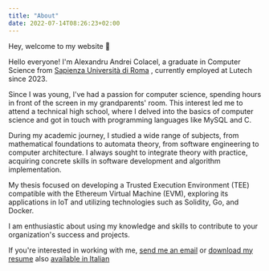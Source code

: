 ```yaml
---
title: "About"
date: 2022-07-14T08:26:23+02:00
---
```


Hey, welcome to my website 👋

Hello everyone! I'm Alexandru Andrei Colacel, a graduate in Computer Science from [Sapienza Università di Roma](https://www.uniroma1.it/it) , currently employed at Lutech since 2023.

Since I was young, I've had a passion for computer science, spending hours in front of the screen in my grandparents' room. This interest led me to attend a technical high school, where I delved into the basics of computer science and got in touch with programming languages like MySQL and C.

During my academic journey, I studied a wide range of subjects, from mathematical foundations to automata theory, from software engineering to computer architecture. I always sought to integrate theory with practice, acquiring concrete skills in software development and algorithm implementation.

My thesis focused on developing a Trusted Execution Environment (TEE) compatible with the Ethereum Virtual Machine (EVM), exploring its applications in IoT and utilizing technologies such as Solidity, Go, and Docker.

I am enthusiastic about using my knowledge and skills to contribute to your organization's success and projects.


If you're interested in working with me, [send me an email](mailto:alexandruandrei.colacel@proton.me) or [download my resume](/resume/alexCV.pdf) also [available in Italian](/resume/alexCVit.pdf)
